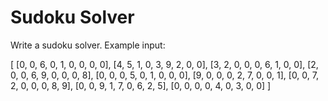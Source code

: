 # Sudoku Solver

Write a sudoku solver. Example input:

[
 [0, 0, 6, 0, 1, 0, 0, 0, 0],
 [4, 5, 1, 0, 3, 9, 2, 0, 0],
 [3, 2, 0, 0, 0, 6, 1, 0, 0],
 [2, 0, 0, 6, 9, 0, 0, 0, 8],
 [0, 0, 0, 5, 0, 1, 0, 0, 0],
 [9, 0, 0, 0, 2, 7, 0, 0, 1],
 [0, 0, 7, 2, 0, 0, 0, 8, 9],
 [0, 0, 9, 1, 7, 0, 6, 2, 5],
 [0, 0, 0, 0, 4, 0, 3, 0, 0]
]

